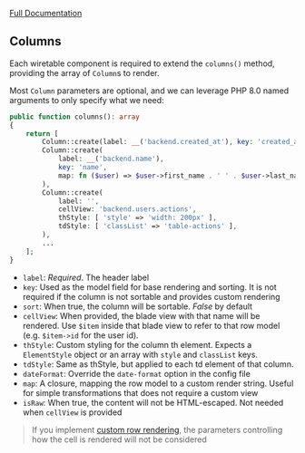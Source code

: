 [Full Documentation](./README.md)

## Columns

Each wiretable component is required to extend the `columns()` method, providing the array of `Column`s to render.

Most `Column` parameters are optional, and we can leverage PHP 8.0 named arguments to only specify what we need:

```php
public function columns(): array
{
    return [
        Column::create(label: __('backend.created_at'), key: 'created_at', sort: true, dateFormat: 'd M y H:i' ),
        Column::create(
            label: __('backend.name'), 
            key: 'name', 
            map: fn ($user) => $user->first_name . ' ' . $user->last_name
        ),
        Column::create(
            label: '',
            cellView: 'backend.users.actions',
            thStyle: [ 'style' => 'width: 200px' ],
            tdStyle: [ 'classList' => 'table-actions' ],
        ),
        ...
    ];
}
```

- `label`: *Required*. The header label
- `key`: Used as the model field for base rendering and sorting. It is not required if the column is not sortable and
  provides custom rendering
- `sort`: When true, the column will be sortable. *False* by default
- `cellView`: When provided, the blade view with that name will be rendered. Use `$item` inside that blade view to refer
  to that row model (e.g. `$item->id` for the user id).
- `thStyle`: Custom styling for the column th element. Expects a `ElementStyle` object or an array with `style`
  and `classList` keys.
- `tdStyle`: Same as thStyle, but applied to each td element of that column.
- `dateFormat`: Override the `date-format` option in the config file
- `map`: A closure, mapping the row model to a custom render string. Useful for simple transformations that does not
  require a custom view
- `isRaw`: When true, the content will not be HTML-escaped. Not needed when `cellView` is provided

> If you implement [custom row rendering](./Row.md), the parameters controlling how the cell is rendered will not be
> considered
